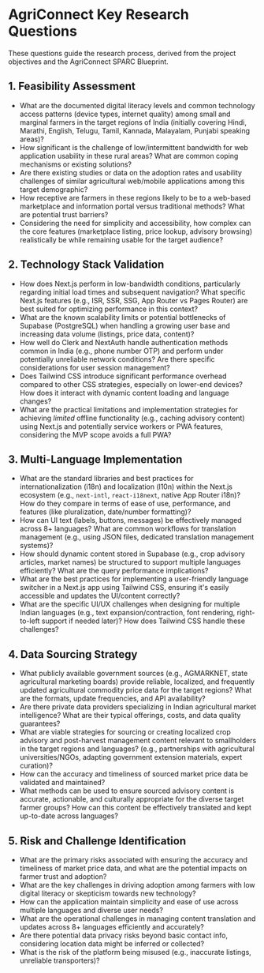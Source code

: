 # AgriConnect Key Research Questions

These questions guide the research process, derived from the project objectives and the AgriConnect SPARC Blueprint.

## 1. Feasibility Assessment
*   What are the documented digital literacy levels and common technology access patterns (device types, internet quality) among small and marginal farmers in the target regions of India (initially covering Hindi, Marathi, English, Telugu, Tamil, Kannada, Malayalam, Punjabi speaking areas)?
*   How significant is the challenge of low/intermittent bandwidth for web application usability in these rural areas? What are common coping mechanisms or existing solutions?
*   Are there existing studies or data on the adoption rates and usability challenges of similar agricultural web/mobile applications among this target demographic?
*   How receptive are farmers in these regions likely to be to a web-based marketplace and information portal versus traditional methods? What are potential trust barriers?
*   Considering the need for simplicity and accessibility, how complex can the core features (marketplace listing, price lookup, advisory browsing) realistically be while remaining usable for the target audience?

## 2. Technology Stack Validation
*   How does Next.js perform in low-bandwidth conditions, particularly regarding initial load times and subsequent navigation? What specific Next.js features (e.g., ISR, SSR, SSG, App Router vs Pages Router) are best suited for optimizing performance in this context?
*   What are the known scalability limits or potential bottlenecks of Supabase (PostgreSQL) when handling a growing user base and increasing data volume (listings, price data, content)?
*   How well do Clerk and NextAuth handle authentication methods common in India (e.g., phone number OTP) and perform under potentially unreliable network conditions? Are there specific considerations for user session management?
*   Does Tailwind CSS introduce significant performance overhead compared to other CSS strategies, especially on lower-end devices? How does it interact with dynamic content loading and language changes?
*   What are the practical limitations and implementation strategies for achieving *limited* offline functionality (e.g., caching advisory content) using Next.js and potentially service workers or PWA features, considering the MVP scope avoids a full PWA?

## 3. Multi-Language Implementation
*   What are the standard libraries and best practices for internationalization (i18n) and localization (l10n) within the Next.js ecosystem (e.g., `next-intl`, `react-i18next`, native App Router i18n)? How do they compare in terms of ease of use, performance, and features (like pluralization, date/number formatting)?
*   How can UI text (labels, buttons, messages) be effectively managed across 8+ languages? What are common workflows for translation management (e.g., using JSON files, dedicated translation management systems)?
*   How should dynamic content stored in Supabase (e.g., crop advisory articles, market names) be structured to support multiple languages efficiently? What are the query performance implications?
*   What are the best practices for implementing a user-friendly language switcher in a Next.js app using Tailwind CSS, ensuring it's easily accessible and updates the UI/content correctly?
*   What are the specific UI/UX challenges when designing for multiple Indian languages (e.g., text expansion/contraction, font rendering, right-to-left support if needed later)? How does Tailwind CSS handle these challenges?

## 4. Data Sourcing Strategy
*   What publicly available government sources (e.g., AGMARKNET, state agricultural marketing boards) provide reliable, localized, and frequently updated agricultural commodity price data for the target regions? What are the formats, update frequencies, and API availability?
*   Are there private data providers specializing in Indian agricultural market intelligence? What are their typical offerings, costs, and data quality guarantees?
*   What are viable strategies for sourcing or creating localized crop advisory and post-harvest management content relevant to smallholders in the target regions and languages? (e.g., partnerships with agricultural universities/NGOs, adapting government extension materials, expert curation)?
*   How can the accuracy and timeliness of sourced market price data be validated and maintained?
*   What methods can be used to ensure sourced advisory content is accurate, actionable, and culturally appropriate for the diverse target farmer groups? How can this content be effectively translated and kept up-to-date across languages?

## 5. Risk and Challenge Identification
*   What are the primary risks associated with ensuring the accuracy and timeliness of market price data, and what are the potential impacts on farmer trust and adoption?
*   What are the key challenges in driving adoption among farmers with low digital literacy or skepticism towards new technology?
*   How can the application maintain simplicity and ease of use across multiple languages and diverse user needs?
*   What are the operational challenges in managing content translation and updates across 8+ languages efficiently and accurately?
*   Are there potential data privacy risks beyond basic contact info, considering location data might be inferred or collected?
*   What is the risk of the platform being misused (e.g., inaccurate listings, unreliable transporters)?